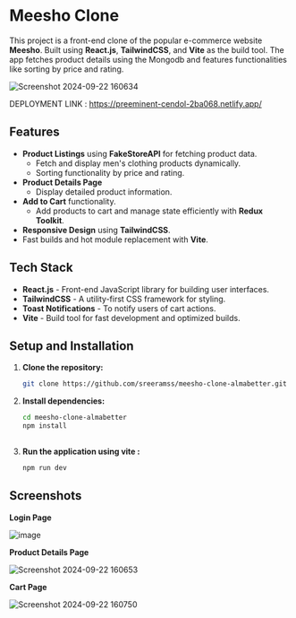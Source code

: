 # Meesho Clone

This project is a front-end clone of the popular e-commerce website **Meesho**. Built using **React.js**, **TailwindCSS**, and **Vite** as the build tool. The app fetches product details using the Mongodb and features functionalities like sorting by price and rating.

![Screenshot 2024-09-22 160634](https://github.com/user-attachments/assets/f2f84ff1-784b-4b2d-b57a-52bcd28c2eba)

DEPLOYMENT LINK : https://preeminent-cendol-2ba068.netlify.app/


## Features

- **Product Listings** using **FakeStoreAPI** for fetching product data.
  - Fetch and display men's clothing products dynamically.
  - Sorting functionality by price and rating.
- **Product Details Page**
  - Display detailed product information.
- **Add to Cart** functionality.
  - Add products to cart and manage state efficiently with **Redux Toolkit**.
- **Responsive Design** using **TailwindCSS**.
- Fast builds and hot module replacement with **Vite**.

## Tech Stack

- **React.js** - Front-end JavaScript library for building user interfaces.
- **TailwindCSS** - A utility-first CSS framework for styling.
- **Toast Notifications** - To notify users of cart actions.
- **Vite** - Build tool for fast development and optimized builds.

## Setup and Installation

1. **Clone the repository:**
   
   ```bash
   git clone https://github.com/sreeramss/meesho-clone-almabetter.git

2. **Install dependencies:**
   
   ```bash
   cd meesho-clone-almabetter
   npm install
  

3. **Run the application using vite :**
   
   ```bash
   npm run dev

## Screenshots
**Login Page**

![image](https://github.com/user-attachments/assets/a66c71aa-c167-41c7-b6f9-18919c1f529a)

**Product Details Page**

![Screenshot 2024-09-22 160653](https://github.com/user-attachments/assets/e6074e2f-fc62-4249-99ab-ae7efa125bc8)

**Cart Page**

![Screenshot 2024-09-22 160750](https://github.com/user-attachments/assets/6f7055b3-4a17-4ca7-9eab-325d7dd0bb0d)

